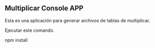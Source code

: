 ## Multiplicar Console APP

Esta es una aplicación para generar archivos de tablas de multiplicar.


Ejecutar este comando.

npm install
